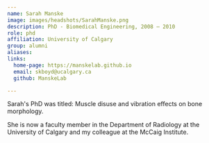 ```yaml
---
name: Sarah Manske
image: images/headshots/SarahManske.png
description: PhD - Biomedical Engineering, 2008 – 2010
role: phd
affiliation: University of Calgary
group: alumni
aliases: 
links:
  home-page: https://manskelab.github.io
  email: skboyd@ucalgary.ca
  github: ManskeLab

---
```


Sarah's PhD was titled: Muscle disuse and vibration effects on bone morphology.

She is now a faculty member in the Department of Radiology at the University of Calgary
and my colleague at the McCaig Institute.